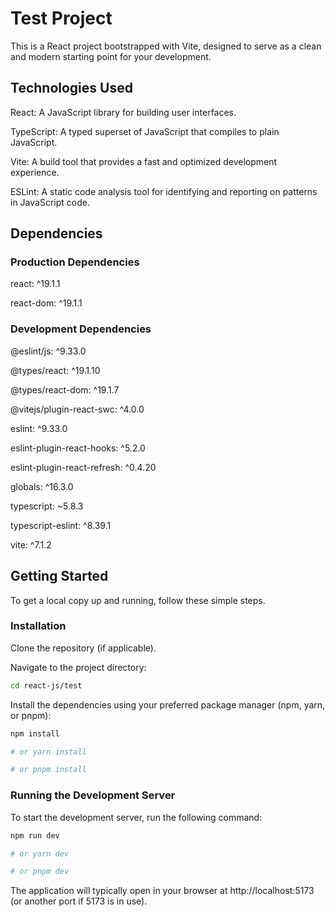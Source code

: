 # Test Project

This is a React project bootstrapped with Vite, designed to serve as a clean and modern starting point for your development.

## Technologies Used

React: A JavaScript library for building user interfaces.

TypeScript: A typed superset of JavaScript that compiles to plain JavaScript.

Vite: A build tool that provides a fast and optimized development experience.

ESLint: A static code analysis tool for identifying and reporting on patterns in JavaScript code.

## Dependencies

### Production Dependencies

react: ^19.1.1

react-dom: ^19.1.1

### Development Dependencies

@eslint/js: ^9.33.0

@types/react: ^19.1.10

@types/react-dom: ^19.1.7

@vitejs/plugin-react-swc: ^4.0.0

eslint: ^9.33.0

eslint-plugin-react-hooks: ^5.2.0

eslint-plugin-react-refresh: ^0.4.20

globals: ^16.3.0

typescript: ~5.8.3

typescript-eslint: ^8.39.1

vite: ^7.1.2

## Getting Started

To get a local copy up and running, follow these simple steps.

### Installation

Clone the repository (if applicable).

Navigate to the project directory:

```bash
cd react-js/test
```

Install the dependencies using your preferred package manager (npm, yarn, or pnpm):

```bash
npm install
```

```bash
# or yarn install
```

```bash
# or pnpm install
```

### Running the Development Server

To start the development server, run the following command:

```bash
npm run dev
```

```bash
# or yarn dev
```

```bash
# or pnpm dev
```

The application will typically open in your browser at http://localhost:5173 (or another port if 5173 is in use).
